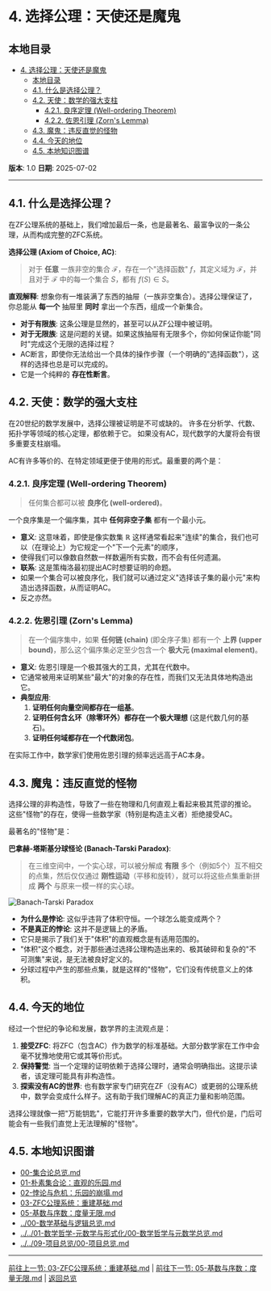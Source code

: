 # 4. 选择公理：天使还是魔鬼

## 本地目录

- [4. 选择公理：天使还是魔鬼](#4-选择公理天使还是魔鬼)
  - [本地目录](#本地目录)
  - [4.1. 什么是选择公理？](#41-什么是选择公理)
  - [4.2. 天使：数学的强大支柱](#42-天使数学的强大支柱)
    - [4.2.1. 良序定理 (Well-ordering Theorem)](#421-良序定理-well-ordering-theorem)
    - [4.2.2. 佐恩引理 (Zorn's Lemma)](#422-佐恩引理-zorns-lemma)
  - [4.3. 魔鬼：违反直觉的怪物](#43-魔鬼违反直觉的怪物)
  - [4.4. 今天的地位](#44-今天的地位)
  - [4.5. 本地知识图谱](#45-本地知识图谱)

**版本**: 1.0
**日期**: 2025-07-02

---

## 4.1. 什么是选择公理？

在ZF公理系统的基础上，我们增加最后一条，也是最著名、最富争议的一条公理，从而构成完整的ZFC系统。

**选择公理 (Axiom of Choice, AC)**:
> 对于 **任意** 一族非空的集合 $\mathcal{F}$，存在一个"选择函数" $f$，其定义域为 $\mathcal{F}$，并且对于 $\mathcal{F}$ 中的每一个集合 $S$，都有 $f(S) \in S$。

**直观解释**:
想象你有一堆装满了东西的抽屉（一族非空集合）。选择公理保证了，你总能从 **每一个** 抽屉里 **同时** 拿出一个东西，组成一个新集合。

- **对于有限族**: 这条公理是显然的，甚至可以从ZF公理中被证明。
- **对于无限族**: 这是问题的关键。如果这族抽屉有无限多个，你如何保证你能"同时"完成这个无限的选择过程？
- AC断言，即使你无法给出一个具体的操作步骤（一个明确的"选择函数"），这样的选择也总是可以完成的。
- 它是一个纯粹的 **存在性断言**。

## 4.2. 天使：数学的强大支柱

在20世纪的数学发展中，选择公理被证明是不可或缺的。
许多在分析学、代数、拓扑学等领域的核心定理，都依赖于它。
如果没有AC，现代数学的大厦将会有很多重要支柱崩塌。

AC有许多等价的、在特定领域更便于使用的形式。最重要的两个是：

### 4.2.1. 良序定理 (Well-ordering Theorem)

> 任何集合都可以被 **良序化 (well-ordered)**。

一个良序集是一个偏序集，其中 **任何非空子集** 都有一个最小元。

- **意义**: 这意味着，即使是像实数集 $\mathbb{R}$ 这样通常看起来"连续"的集合，我们也可以（在理论上）为它规定一个"下一个元素"的顺序，
- 使得我们可以像数自然数一样数遍所有实数，而不会有任何遗漏。
- **联系**: 这是策梅洛最初提出AC时想要证明的命题。
- 如果一个集合可以被良序化，我们就可以通过定义"选择该子集的最小元"来构造出选择函数，从而证明AC。
- 反之亦然。

### 4.2.2. 佐恩引理 (Zorn's Lemma)

> 在一个偏序集中，如果 **任何链 (chain)** (即全序子集) 都有一个 **上界 (upper bound)**，那么这个偏序集必定至少包含一个 **极大元 (maximal element)**。

- **意义**: 佐恩引理是一个极其强大的工具，尤其在代数中。
- 它通常被用来证明某些"最大"的对象的存在性，而我们又无法具体地构造出它。
- **典型应用**:
    1. **证明任何向量空间都存在一组基**。
    2. **证明任何含幺环（除零环外）都存在一个极大理想** (这是代数几何的基石)。
    3. **证明任何域都存在一个代数闭包**。

在实际工作中，数学家们使用佐恩引理的频率远远高于AC本身。

## 4.3. 魔鬼：违反直觉的怪物

选择公理的非构造性，导致了一些在物理和几何直观上看起来极其荒谬的推论。
这些"怪物"的存在，使得一些数学家（特别是构造主义者）拒绝接受AC。

最著名的"怪物"是：

**巴拿赫-塔斯基分球怪论 (Banach-Tarski Paradox)**:
> 在三维空间中，一个实心球，可以被分解成 **有限** 多个（例如5个）互不相交的点集，然后仅仅通过 **刚性运动**（平移和旋转），就可以将这些点集重新拼成 **两个** 与原来一模一样的实心球。

![Banach-Tarski Paradox](https://upload.wikimedia.org/wikipedia/commons/thumb/3/30/Banach-Tarski_decomposition.svg/300px-Banach-Tarski_decomposition.svg.png)

- **为什么是悖论**: 这似乎违背了体积守恒。一个球怎么能变成两个？
- **不是真正的悖论**: 这并不是逻辑上的矛盾。
- 它只是揭示了我们关于"体积"的直观概念是有适用范围的。
- "体积"这个概念，对于那些通过选择公理构造出来的、极其破碎和复杂的"不可测集"来说，是无法被良好定义的。
- 分球过程中产生的那些点集，就是这样的"怪物"，它们没有传统意义上的体积。

## 4.4. 今天的地位

经过一个世纪的争论和发展，数学界的主流观点是：

1. **接受ZFC**: 将ZFC（包含AC）作为数学的标准基础。大部分数学家在工作中会毫不犹豫地使用它或其等价形式。
2. **保持警觉**: 当一个定理的证明依赖于选择公理时，通常会明确指出。这提示读者，该定理可能具有非构造性。
3. **探索没有AC的世界**: 也有数学家专门研究在ZF（没有AC）或更弱的公理系统中，数学会变成什么样子。这有助于我们理解AC的真正力量和影响范围。

选择公理就像一把"万能钥匙"，它能打开许多重要的数学大门，但代价是，门后可能会有一些我们直觉上无法理解的"怪物"。

## 4.5. 本地知识图谱

- [00-集合论总览.md](./00-集合论总览.md)
- [01-朴素集合论：直观的乐园.md](./01-朴素集合论：直观的乐园.md)
- [02-悖论与危机：乐园的崩塌.md](./02-悖论与危机：乐园的崩塌.md)
- [03-ZFC公理系统：重建基础.md](./03-ZFC公理系统：重建基础.md)
- [05-基数与序数：度量无限.md](./05-基数与序数：度量无限.md)
- [../00-数学基础与逻辑总览.md](../00-数学基础与逻辑总览.md)
- [../../01-数学哲学-元数学与形式化/00-数学哲学与元数学总览.md](../../01-数学哲学-元数学与形式化/00-数学哲学与元数学总览.md)
- [../../09-项目总览/00-项目总览.md](../../09-项目总览/00-项目总览.md)

---
[前往上一节: 03-ZFC公理系统：重建基础.md](./03-ZFC公理系统：重建基础.md) | [前往下一节: 05-基数与序数：度量无限.md](./05-基数与序数：度量无限.md) | [返回总览](./00-集合论总览.md)
